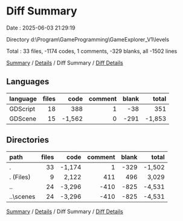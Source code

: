 # Diff Summary

Date : 2025-06-03 21:29:19

Directory d:\\Program\\GameProgramming\\GameExplorer_V1\\levels

Total : 33 files,  -1174 codes, 1 comments, -329 blanks, all -1502 lines

[Summary](results.md) / [Details](details.md) / Diff Summary / [Diff Details](diff-details.md)

## Languages
| language | files | code | comment | blank | total |
| :--- | ---: | ---: | ---: | ---: | ---: |
| GDScript | 18 | 388 | 1 | -38 | 351 |
| GDScene | 15 | -1,562 | 0 | -291 | -1,853 |

## Directories
| path | files | code | comment | blank | total |
| :--- | ---: | ---: | ---: | ---: | ---: |
| . | 33 | -1,174 | 1 | -329 | -1,502 |
| . (Files) | 9 | 2,122 | 411 | 496 | 3,029 |
| .. | 24 | -3,296 | -410 | -825 | -4,531 |
| ..\\scenes | 24 | -3,296 | -410 | -825 | -4,531 |

[Summary](results.md) / [Details](details.md) / Diff Summary / [Diff Details](diff-details.md)